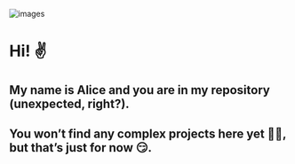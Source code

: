 ![images](https://github.com/user-attachments/assets/883ed45a-fc0f-45e2-be51-1a0edf92cd88)                                                                                                                                           
# Hi! ✌ 
## My name is Alice and you are in my repository (unexpected, right?).
## You won’t find any complex projects here yet 🤷‍♀️, but that’s just for now 😏.

<!--
**NeMaliavka/NeMaliavka** is a ✨ _special_ ✨ repository because its `README.md` (this file) appears on your GitHub profile.


